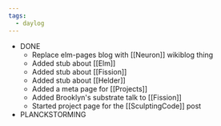 ```yaml
---
tags:
  - daylog
---
```


- DONE
  - Replace elm-pages blog with [[Neuron]] wikiblog thing
  - Added stub about [[Elm]]
  - Added stub about [[Fission]]
  - Added stub about [[Helder]]
  - Added a meta page for [[Projects]]
  - Added Brooklyn's substrate talk to [[Fission]]
  - Started project page for the [[SculptingCode]] post
- PLANCKSTORMING
